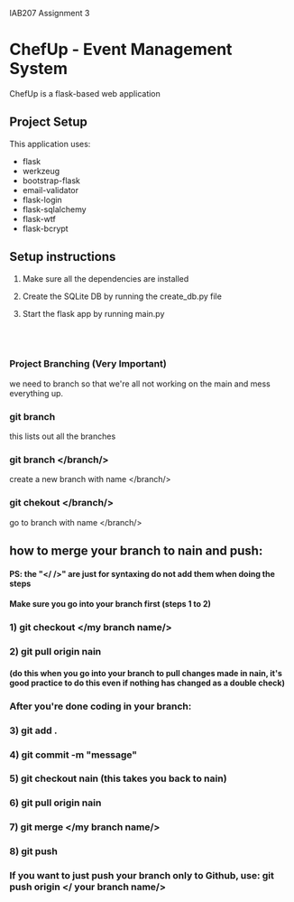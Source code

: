 IAB207 Assignment 3 

# ChefUp - Event Management System 
ChefUp is a flask-based web application 

## Project Setup

This application uses:

- flask
- werkzeug
- bootstrap-flask
- email-validator
- flask-login
- flask-sqlalchemy
- flask-wtf
- flask-bcrypt

## Setup instructions 

1. Make sure all the dependencies are installed

2. Create the SQLite DB by running the create_db.py file
   
3. Start the flask app by running main.py 


<br> 
<br> 

### Project Branching (Very Important)
we need to branch so that we're all not working on the main and mess everything up.

### git branch
this lists out all the branches

### git branch </branch/>
create a new branch with name </branch/>

### git chekout </branch/>
go to branch with name </branch/> 


## how to merge your branch to nain and push:
#### PS: the "</ />" are just for syntaxing do not add them when doing the steps
#### Make sure you go into your branch first (steps 1 to 2)
### 1) git checkout </my branch name/> 
### 2) git pull origin nain 
#### (do this when you go into your branch to pull changes made in nain, it's good practice to do this even if nothing has changed as a double check) 
### After you're done coding in your branch: 
### 3) git add .
### 4) git commit -m "message" 
### 5) git checkout nain (this takes you back to nain)
### 6) git pull origin nain 
### 7) git merge </my branch name/>
### 8) git push 

### If you want to just push your branch only to Github, use: git push origin </ your branch name/>
